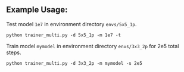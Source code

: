 ## Example Usage:

Test model `1e7` in environment directory `envs/5x5_1p`.
```
python trainer_multi.py -d 5x5_1p -m 1e7 -t
```

Train model `mymodel` in environment directory `envs/3x3_2p` for 2e5 total steps.
```
python trainer_multi.py -d 3x3_2p -m mymodel -s 2e5
```
